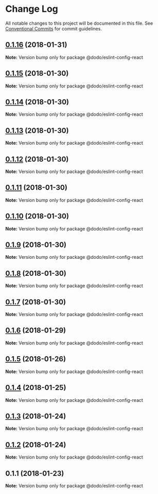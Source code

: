 # Change Log

All notable changes to this project will be documented in this file.
See [Conventional Commits](https://conventionalcommits.org) for commit guidelines.

<a name="0.1.16"></a>
## [0.1.16](https://bitbucket.isobaraustralia.com/scm/~adrian.bonnici/dodo-packages-monorepo/compare/@dodo/eslint-config-react@0.1.15...@dodo/eslint-config-react@0.1.16) (2018-01-31)




**Note:** Version bump only for package @dodo/eslint-config-react

<a name="0.1.15"></a>
## [0.1.15](https://bitbucket.isobaraustralia.com/scm/~adrian.bonnici/dodo-packages-monorepo/compare/@dodo/eslint-config-react@0.1.12...@dodo/eslint-config-react@0.1.15) (2018-01-30)




**Note:** Version bump only for package @dodo/eslint-config-react

<a name="0.1.14"></a>
## [0.1.14](https://bitbucket.isobaraustralia.com/scm/~adrian.bonnici/dodo-packages-monorepo/compare/@dodo/eslint-config-react@0.1.12...@dodo/eslint-config-react@0.1.14) (2018-01-30)




**Note:** Version bump only for package @dodo/eslint-config-react

<a name="0.1.13"></a>
## [0.1.13](https://bitbucket.isobaraustralia.com/scm/~adrian.bonnici/dodo-packages-monorepo/compare/@dodo/eslint-config-react@0.1.12...@dodo/eslint-config-react@0.1.13) (2018-01-30)




**Note:** Version bump only for package @dodo/eslint-config-react

<a name="0.1.12"></a>
## [0.1.12](https://bitbucket.isobaraustralia.com/scm/~adrian.bonnici/dodo-packages-monorepo/compare/@dodo/eslint-config-react@0.1.11...@dodo/eslint-config-react@0.1.12) (2018-01-30)




**Note:** Version bump only for package @dodo/eslint-config-react

<a name="0.1.11"></a>
## [0.1.11](https://bitbucket.isobaraustralia.com/scm/~adrian.bonnici/dodo-packages-monorepo/compare/@dodo/eslint-config-react@0.1.10...@dodo/eslint-config-react@0.1.11) (2018-01-30)




**Note:** Version bump only for package @dodo/eslint-config-react

<a name="0.1.10"></a>
## [0.1.10](https://bitbucket.isobaraustralia.com/scm/~adrian.bonnici/dodo-packages-monorepo/compare/@dodo/eslint-config-react@0.1.9...@dodo/eslint-config-react@0.1.10) (2018-01-30)




**Note:** Version bump only for package @dodo/eslint-config-react

<a name="0.1.9"></a>
## [0.1.9](https://bitbucket.isobaraustralia.com/scm/~adrian.bonnici/dodo-packages-monorepo/compare/@dodo/eslint-config-react@0.1.8...@dodo/eslint-config-react@0.1.9) (2018-01-30)




**Note:** Version bump only for package @dodo/eslint-config-react

<a name="0.1.8"></a>
## [0.1.8](https://bitbucket.isobaraustralia.com/scm/~adrian.bonnici/dodo-packages-monorepo/compare/@dodo/eslint-config-react@0.1.7...@dodo/eslint-config-react@0.1.8) (2018-01-30)




**Note:** Version bump only for package @dodo/eslint-config-react

<a name="0.1.7"></a>
## [0.1.7](https://bitbucket.isobaraustralia.com/scm/~adrian.bonnici/dodo-packages-monorepo/compare/@dodo/eslint-config-react@0.1.6...@dodo/eslint-config-react@0.1.7) (2018-01-30)




**Note:** Version bump only for package @dodo/eslint-config-react

<a name="0.1.6"></a>
## [0.1.6](https://bitbucket.isobaraustralia.com/scm/~adrian.bonnici/dodo-packages-monorepo/compare/@dodo/eslint-config-react@0.1.5...@dodo/eslint-config-react@0.1.6) (2018-01-29)




**Note:** Version bump only for package @dodo/eslint-config-react

<a name="0.1.5"></a>
## [0.1.5](https://bitbucket.isobaraustralia.com/scm/~adrian.bonnici/dodo-packages-monorepo/compare/@dodo/eslint-config-react@0.1.4...@dodo/eslint-config-react@0.1.5) (2018-01-26)




**Note:** Version bump only for package @dodo/eslint-config-react

<a name="0.1.4"></a>
## [0.1.4](/compare/@dodo/eslint-config-react@0.1.3...@dodo/eslint-config-react@0.1.4) (2018-01-25)




**Note:** Version bump only for package @dodo/eslint-config-react

<a name="0.1.3"></a>
## [0.1.3](/compare/@dodo/eslint-config-react@0.1.2...@dodo/eslint-config-react@0.1.3) (2018-01-24)




**Note:** Version bump only for package @dodo/eslint-config-react

<a name="0.1.2"></a>
## [0.1.2](/compare/@dodo/eslint-config-react@0.1.1...@dodo/eslint-config-react@0.1.2) (2018-01-24)




**Note:** Version bump only for package @dodo/eslint-config-react

<a name="0.1.1"></a>
## 0.1.1 (2018-01-23)




**Note:** Version bump only for package @dodo/eslint-config-react
